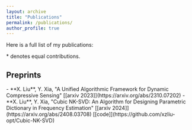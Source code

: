 ```yaml
---
layout: archive
title: "Publications"
permalink: /publications/
author_profile: true
---
```


Here is a full list of my publications:

 \* denotes equal contributions.

  <h2> Preprints </h2>
- **X. Liu**, Y. Xia, "A Unified Algorithmic Framework for Dynamic Compressive Sensing" [[arxiv 2023]](https://arxiv.org/abs/2310.07202)
- **X. Liu**, Y. Xia, "Cubic NK-SVD: An Algorithm for Designing Parametric Dictionary in Frequency Estimation" [[arxiv 2024]](https://arxiv.org/abs/2408.03708) [[code]](https://github.com/xzliu-opt/Cubic-NK-SVD)

  
  
